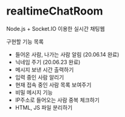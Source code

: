 # realtimeChatRoom
Node.js + Socket.IO 이용한 실시간 채팅웹
<p>
구현할 기능 목록
<ul>
  <li>들어온 사람, 나가는 사람 알림 (20.06.14 완료)</li>
  <li>닉네임 주기 (20.06.23 완료)</li>
  <li>메시지 보낸 시간 출력하기</li>
  <li>입력 중인 사람 알리기</li>
  <li>현재 접속 중인 사람 목록 보여주기</li>
  <li>비밀 메시지 기능</li>
  <li>IP주소로 들어오는 사람 중복 체크하기</li>
  <li>HTML, JS 파일 분리하기</li>
</ul>
</p>
